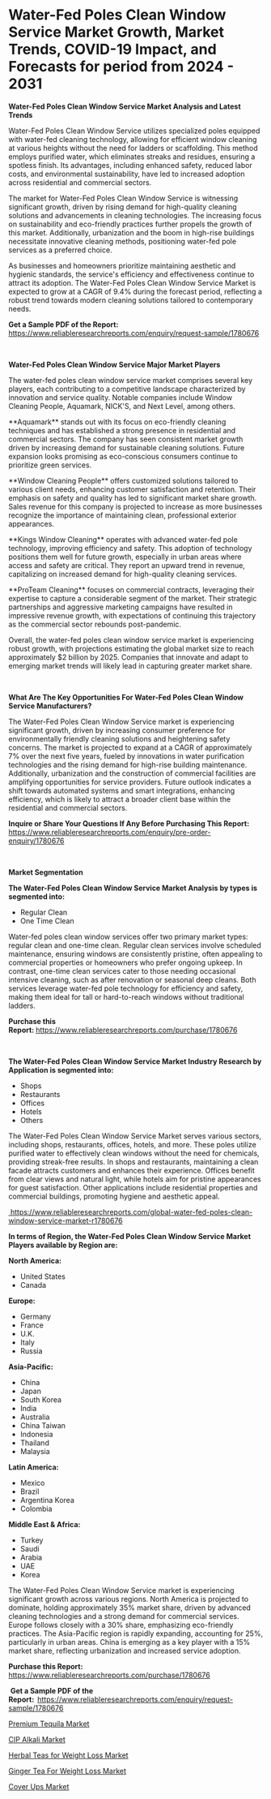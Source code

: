 <p><h1>Water-Fed Poles Clean Window Service Market Growth, Market Trends, COVID-19 Impact, and Forecasts for period from 2024 - 2031</h1></p><p><strong>Water-Fed Poles Clean Window Service Market Analysis and Latest Trends</strong></p>
<p><p>Water-Fed Poles Clean Window Service utilizes specialized poles equipped with water-fed cleaning technology, allowing for efficient window cleaning at various heights without the need for ladders or scaffolding. This method employs purified water, which eliminates streaks and residues, ensuring a spotless finish. Its advantages, including enhanced safety, reduced labor costs, and environmental sustainability, have led to increased adoption across residential and commercial sectors.</p><p>The market for Water-Fed Poles Clean Window Service is witnessing significant growth, driven by rising demand for high-quality cleaning solutions and advancements in cleaning technologies. The increasing focus on sustainability and eco-friendly practices further propels the growth of this market. Additionally, urbanization and the boom in high-rise buildings necessitate innovative cleaning methods, positioning water-fed pole services as a preferred choice.</p><p>As businesses and homeowners prioritize maintaining aesthetic and hygienic standards, the service's efficiency and effectiveness continue to attract its adoption. The Water-Fed Poles Clean Window Service Market is expected to grow at a CAGR of 9.4% during the forecast period, reflecting a robust trend towards modern cleaning solutions tailored to contemporary needs.</p></p>
<p><strong>Get a Sample PDF of the Report:&nbsp;</strong> <a href="https://www.reliableresearchreports.com/enquiry/request-sample/1780676?utm_campaign=10&utm_medium=2&utm_source=Github&utm_content=ia&utm_term=09102024&utm_id=water-fed-poles-clean-window-service">https://www.reliableresearchreports.com/enquiry/request-sample/1780676</a></p>
<p>&nbsp;</p>
<p><strong>Water-Fed Poles Clean Window Service Major Market Players</strong></p>
<p><p>The water-fed poles clean window service market comprises several key players, each contributing to a competitive landscape characterized by innovation and service quality. Notable companies include Window Cleaning People, Aquamark, NICK'S, and Next Level, among others.</p><p>**Aquamark** stands out with its focus on eco-friendly cleaning techniques and has established a strong presence in residential and commercial sectors. The company has seen consistent market growth driven by increasing demand for sustainable cleaning solutions. Future expansion looks promising as eco-conscious consumers continue to prioritize green services.</p><p>**Window Cleaning People** offers customized solutions tailored to various client needs, enhancing customer satisfaction and retention. Their emphasis on safety and quality has led to significant market share growth. Sales revenue for this company is projected to increase as more businesses recognize the importance of maintaining clean, professional exterior appearances.</p><p>**Kings Window Cleaning** operates with advanced water-fed pole technology, improving efficiency and safety. This adoption of technology positions them well for future growth, especially in urban areas where access and safety are critical. They report an upward trend in revenue, capitalizing on increased demand for high-quality cleaning services.</p><p>**ProTeam Cleaning** focuses on commercial contracts, leveraging their expertise to capture a considerable segment of the market. Their strategic partnerships and aggressive marketing campaigns have resulted in impressive revenue growth, with expectations of continuing this trajectory as the commercial sector rebounds post-pandemic.</p><p>Overall, the water-fed poles clean window service market is experiencing robust growth, with projections estimating the global market size to reach approximately $2 billion by 2025. Companies that innovate and adapt to emerging market trends will likely lead in capturing greater market share.</p></p>
<p>&nbsp;</p>
<p><strong>What Are The Key Opportunities For Water-Fed Poles Clean Window Service Manufacturers?</strong></p>
<p><p>The Water-Fed Poles Clean Window Service market is experiencing significant growth, driven by increasing consumer preference for environmentally friendly cleaning solutions and heightening safety concerns. The market is projected to expand at a CAGR of approximately 7% over the next five years, fueled by innovations in water purification technologies and the rising demand for high-rise building maintenance. Additionally, urbanization and the construction of commercial facilities are amplifying opportunities for service providers. Future outlook indicates a shift towards automated systems and smart integrations, enhancing efficiency, which is likely to attract a broader client base within the residential and commercial sectors.</p></p>
<p><strong>Inquire or Share Your Questions If Any Before Purchasing This Report:</strong> <a href="https://www.reliableresearchreports.com/enquiry/pre-order-enquiry/1780676?utm_campaign=10&utm_medium=2&utm_source=Github&utm_content=ia&utm_term=09102024&utm_id=water-fed-poles-clean-window-service">https://www.reliableresearchreports.com/enquiry/pre-order-enquiry/1780676</a></p>
<p>&nbsp;</p>
<p><strong>Market Segmentation</strong></p>
<p><strong>The Water-Fed Poles Clean Window Service Market Analysis by types is segmented into:</strong></p>
<p><ul><li>Regular Clean</li><li>One Time Clean</li></ul></p>
<p><p>Water-fed poles clean window services offer two primary market types: regular clean and one-time clean. Regular clean services involve scheduled maintenance, ensuring windows are consistently pristine, often appealing to commercial properties or homeowners who prefer ongoing upkeep. In contrast, one-time clean services cater to those needing occasional intensive cleaning, such as after renovation or seasonal deep cleans. Both services leverage water-fed pole technology for efficiency and safety, making them ideal for tall or hard-to-reach windows without traditional ladders.</p></p>
<p><strong>Purchase this Report:&nbsp;</strong><a href="https://www.reliableresearchreports.com/purchase/1780676?utm_campaign=10&utm_medium=2&utm_source=Github&utm_content=ia&utm_term=09102024&utm_id=water-fed-poles-clean-window-service">https://www.reliableresearchreports.com/purchase/1780676</a></p>
<p>&nbsp;</p>
<p><strong>The Water-Fed Poles Clean Window Service Market Industry Research by Application is segmented into:</strong></p>
<p><ul><li>Shops</li><li>Restaurants</li><li>Offices</li><li>Hotels</li><li>Others</li></ul></p>
<p><p>The Water-Fed Poles Clean Window Service Market serves various sectors, including shops, restaurants, offices, hotels, and more. These poles utilize purified water to effectively clean windows without the need for chemicals, providing streak-free results. In shops and restaurants, maintaining a clean facade attracts customers and enhances their experience. Offices benefit from clear views and natural light, while hotels aim for pristine appearances for guest satisfaction. Other applications include residential properties and commercial buildings, promoting hygiene and aesthetic appeal.</p></p>
<p><a href="https://www.reliableresearchreports.com/global-water-fed-poles-clean-window-service-market-r1780676?utm_campaign=10&utm_medium=2&utm_source=Github&utm_content=ia&utm_term=09102024&utm_id=water-fed-poles-clean-window-service">&nbsp;https://www.reliableresearchreports.com/global-water-fed-poles-clean-window-service-market-r1780676</a></p>
<p><strong>In terms of Region, the Water-Fed Poles Clean Window Service Market Players available by Region are:</strong></p>
<p>
    <p> <strong> North America: </strong>
        <ul>
            <li>United States</li>
            <li>Canada</li>
        </ul>
        </p> 
    <p> <strong> Europe: </strong>
        <ul>
            <li>Germany</li>
            <li>France</li>
            <li>U.K.</li>
            <li>Italy</li>
            <li>Russia</li>
        </ul>
        </p> 
    <p> <strong> Asia-Pacific: </strong>
        <ul>
            <li>China</li>
            <li>Japan</li>
            <li>South Korea</li>
            <li>India</li>
            <li>Australia</li>
            <li>China Taiwan</li>
            <li>Indonesia</li>
            <li>Thailand</li>
            <li>Malaysia</li>
        </ul>
        </p> 
    <p> <strong> Latin America: </strong>
        <ul>
            <li>Mexico</li>
            <li>Brazil</li>
            <li>Argentina Korea</li>
            <li>Colombia</li>
        </ul>
        </p> 
    <p> <strong> Middle East & Africa: </strong>
        <ul>
            <li>Turkey</li>
            <li>Saudi</li>
            <li>Arabia</li>
            <li>UAE</li>
            <li>Korea</li>
        </ul>
    </p>
    </p>
<p><p>The Water-Fed Poles Clean Window Service market is experiencing significant growth across various regions. North America is projected to dominate, holding approximately 35% market share, driven by advanced cleaning technologies and a strong demand for commercial services. Europe follows closely with a 30% share, emphasizing eco-friendly practices. The Asia-Pacific region is rapidly expanding, accounting for 25%, particularly in urban areas. China is emerging as a key player with a 15% market share, reflecting urbanization and increased service adoption.</p></p>
<p><strong>Purchase this Report: </strong><a href="https://www.reliableresearchreports.com/purchase/1780676?utm_campaign=10&utm_medium=2&utm_source=Github&utm_content=ia&utm_term=09102024&utm_id=water-fed-poles-clean-window-service">https://www.reliableresearchreports.com/purchase/1780676</a></p>
<p>&nbsp;<strong>Get a Sample PDF of the Report:&nbsp;&nbsp;</strong><a href="https://www.reliableresearchreports.com/enquiry/request-sample/1780676?utm_campaign=10&utm_medium=2&utm_source=Github&utm_content=ia&utm_term=09102024&utm_id=water-fed-poles-clean-window-service">https://www.reliableresearchreports.com/enquiry/request-sample/1780676</a></p>
<p><strong></strong></p>
<p><p><a href="https://www.linkedin.com/pulse/premium-tequila-market-trends-insights-type-application-analysis-8wd7c?utm_campaign=10&utm_medium=2&utm_source=Github&utm_content=ia&utm_term=09102024&utm_id=water-fed-poles-clean-window-service">Premium Tequila Market</a></p><p><a href="https://github.com/NancyAlvarado586/Market-Research-Report-List-1/blob/main/cip-alkali-market.md?utm_campaign=10&utm_medium=2&utm_source=Github&utm_content=ia&utm_term=09102024&utm_id=water-fed-poles-clean-window-service">CIP Alkali Market</a></p><p><a href="https://issuu.com/reportprime-2/docs/herbal-teas-for-weight-loss-market-_65506808a27b72?utm_campaign=10&utm_medium=2&utm_source=Github&utm_content=ia&utm_term=09102024&utm_id=water-fed-poles-clean-window-service">Herbal Teas for Weight Loss Market</a></p><p><a href="https://issuu.com/reportprime-2/docs/ginger-tea-for-weight-loss-market-s_7c080b8d986b52?utm_campaign=10&utm_medium=2&utm_source=Github&utm_content=ia&utm_term=09102024&utm_id=water-fed-poles-clean-window-service">Ginger Tea For Weight Loss Market</a></p><p><a href="https://www.linkedin.com/pulse/global-cover-ups-industry-analysis-share-growth-trends-zbbjc?utm_campaign=10&utm_medium=2&utm_source=Github&utm_content=ia&utm_term=09102024&utm_id=water-fed-poles-clean-window-service">Cover Ups Market</a></p></p>